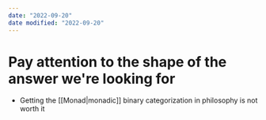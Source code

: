 ```yaml
---
date: "2022-09-20"
date modified: "2022-09-20"
---
```


# Pay attention to the shape of the answer we're looking for
- Getting the [[Monad|monadic]] binary categorization in philosophy is not worth it